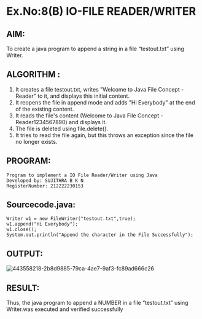 # Ex.No:8(B) IO-FILE READER/WRITER

## AIM:
To create a java program to append a string in a file “testout.txt” using Writer.

## ALGORITHM :

1. It creates a file testout.txt, writes "Welcome to Java File Concept -Reader" to it, and displays this initial content.
2. It reopens the file in append mode and adds "Hi Everybody" at the end of the existing content.
3. It reads the file's content (Welcome to Java File Concept -Reader1234567890) and displays it.
4. The file is deleted using file.delete().
5. It tries to read the file again, but this throws an exception since the file no longer exists.

## PROGRAM:

```
Program to implement a IO File Reader/Writer using Java
Developed by: SUJITHRA B K N
RegisterNumber: 212222230153
```

## Sourcecode.java:

```
Writer w1 = new FileWriter("testout.txt",true);  
w1.append("Hi Everybody");  
w1.close();  
System.out.println("Append the character in the File Successfully");
```

## OUTPUT:

![443558218-2b8d9885-79ca-4ae7-9af3-fc89ad666c26](https://github.com/user-attachments/assets/39afbc1f-27d8-4e1b-a4d5-9d445bc1c039)

## RESULT:
Thus, the java program to append a NUMBER in a file “testout.txt” using Writer.was executed and verified successfully
